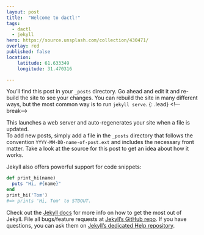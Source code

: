 ```yaml
---
layout: post
title:  "Welcome to dactl!"
tags:
  - dactl
  - jekyll
hero: https://source.unsplash.com/collection/430471/
overlay: red
published: false
location:
    latitude: 61.633349
    longitude: 31.470316

---
```

You’ll find this post in your `_posts` directory. Go ahead and edit it and re-build the site to see your changes. You can rebuild the site in many different ways, but the most common way is to run `jekyll serve`.
{: .lead}
<!–-break-–>

This launches a web server and auto-regenerates your site when a file is updated.  
To add new posts, simply add a file in the `_posts` directory that follows the convention `YYYY-MM-DD-name-of-post.ext` and includes the necessary front matter. Take a look at the source for this post to get an idea about how it works.

Jekyll also offers powerful support for code snippets:

~~~ruby
def print_hi(name)
  puts "Hi, #{name}"
end
print_hi('Tom')
#=> prints 'Hi, Tom' to STDOUT.
~~~

Check out the [Jekyll docs][jekyll] for more info on how to get the most out of Jekyll. File all bugs/feature requests at [Jekyll’s GitHub repo][jekyll-gh]. If you have questions, you can ask them on [Jekyll’s dedicated Help repository][jekyll-help].

[jekyll]:      http://jekyllrb.com
[jekyll-gh]:   https://github.com/jekyll/jekyll
[jekyll-help]: https://github.com/jekyll/jekyll-help
